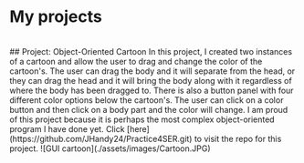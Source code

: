 # My projects
<br />
## Project: Object-Oriented Cartoon
In this project, I created two instances of a cartoon and allow the user to drag and change the color of the cartoon's. The user can drag the body and it will separate from the head, or they can drag the head and it will bring the body along with it regardless of where the body has been dragged to. There is also a button panel with four different color options below the cartoon's. The user can click on a color button and then click on a body part and the color will change. I am proud of this project because it is perhaps the most complex object-oriented program I have done yet.
Click [here](https://github.com/JHandy24/Practice4SER.git) to visit the repo for this project.
![GUI cartoon](./assets/images/Cartoon.JPG)

